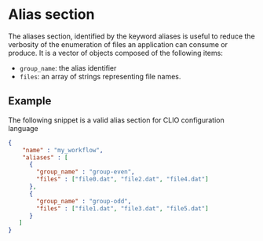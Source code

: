 # Alias section

The aliases section, identified by the keyword aliases is useful to reduce the verbosity of the enumeration of files an application can consume or produce. It is a vector of objects composed of the following items:

- `group_name`: the alias identifier  
- `files`: an array of strings representing file names.

## Example

The following snippet is a valid alias section for CLIO configuration language

```json
{
    "name" : "my_workflow",
    "aliases" : [
      {
        "group_name" : "group-even",
        "files" : ["file0.dat", "file2.dat", "file4.dat"]
      },
      {
        "group_name" : "group-odd",
        "files" : ["file1.dat", "file3.dat", "file5.dat"]
      }
   ] 
}
```  
